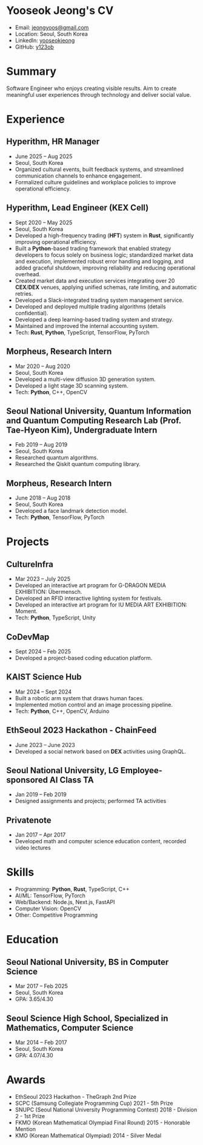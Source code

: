 # Yooseok Jeong's CV

- Email: [jeongyoos@gmail.com](mailto:jeongyoos@gmail.com)
- Location: Seoul, South Korea
- LinkedIn: [yooseokjeong](https://linkedin.com/in/yooseokjeong)
- GitHub: [y123ob](https://github.com/y123ob)


# Summary

Software Engineer who enjoys creating visible results. Aim to create meaningful user experiences through technology and deliver social value.

# Experience

## Hyperithm, HR Manager

- June 2025 – Aug 2025
- Seoul, South Korea
- Organized cultural events, built feedback systems, and streamlined communication channels to enhance engagement.
- Formalized culture guidelines and workplace policies to improve operational efficiency.

## Hyperithm, Lead Engineer (KEX Cell)

- Sept 2020 – May 2025
- Seoul, South Korea
- Developed a high-frequency trading (**HFT**) system in **Rust**, significantly improving operational efficiency.
- Built a **Python**-based trading framework that enabled strategy developers to focus solely on business logic; standardized market data and execution, implemented robust error handling and logging, and added graceful shutdown, improving reliability and reducing operational overhead.
- Created market data and execution services integrating over 20 **CEX**/**DEX** venues, applying unified schemas, rate limiting, and automatic retries.
- Developed a Slack-integrated trading system management service.
- Developed and deployed multiple trading algorithms (details confidential).
- Developed a deep learning-based trading system and strategy.
- Maintained and improved the internal accounting system.
- Tech: **Rust**, **Python**, TypeScript, TensorFlow, PyTorch

## Morpheus, Research Intern

- Mar 2020 – Aug 2020
- Seoul, South Korea
- Developed a multi-view diffusion 3D generation system.
- Developed a light stage 3D scanning system.
- Tech: **Python**, C++, OpenCV

## Seoul National University, Quantum Information and Quantum Computing Research Lab (Prof. Tae-Hyeon Kim), Undergraduate Intern

- Feb 2019 – Aug 2019
- Seoul, South Korea
- Researched quantum algorithms.
- Researched the Qiskit quantum computing library.

## Morpheus, Research Intern

- June 2018 – Aug 2018
- Seoul, South Korea
- Developed a face landmark detection model.
- Tech: **Python**, TensorFlow, PyTorch

# Projects

## CultureInfra

- Mar 2023 – July 2025
- Developed an interactive art program for G-DRAGON MEDIA EXHIBITION: Übermensch.
- Developed an RFID interactive lighting system for festivals.
- Developed an interactive art program for IU MEDIA ART EXHIBITION: Moment.
- Tech: **Python**, TypeScript, Unity

## CoDevMap

- Sept 2024 – Feb 2025
- Developed a project-based coding education platform.

## KAIST Science Hub

- Mar 2024 – Sept 2024
- Built a robotic arm system that draws human faces.
- Implemented motion control and an image processing pipeline.
- Tech: **Python**, C++, OpenCV, Arduino

## EthSeoul 2023 Hackathon - ChainFeed

- June 2023 – June 2023
- Developed a social network based on **DEX** activities using GraphQL.

## Seoul National University, LG Employee-sponsored AI Class TA

- Jan 2019 – Feb 2019
- Designed assignments and projects; performed TA activities

## Privatenote

- Jan 2017 – Apr 2017
- Developed math and computer science education content, recorded video lectures

# Skills

- Programming: **Python**, **Rust**, TypeScript, C++
- AI/ML: TensorFlow, PyTorch
- Web/Backend: Node.js, Next.js, FastAPI
- Computer Vision: OpenCV
- Other: Competitive Programming
# Education

## Seoul National University, BS in Computer Science

- Mar 2017 – Feb 2025
- Seoul, South Korea
- GPA: 3.65/4.30

## Seoul Science High School, Specialized in Mathematics, Computer Science

- Mar 2014 – Feb 2017
- Seoul, South Korea
- GPA: 4.07/4.30

# Awards

- EthSeoul 2023 Hackathon - TheGraph 2nd Prize
- SCPC (Samsung Collegiate Programming Cup) 2021 - 5th Prize
- SNUPC (Seoul National University Programming Contest) 2018 - Division 2 - 1st Prize
- FKMO (Korean Mathematical Olympiad Final Round) 2015 - Honorable Mention
- KMO (Korean Mathematical Olympiad) 2014 - Silver Medal

